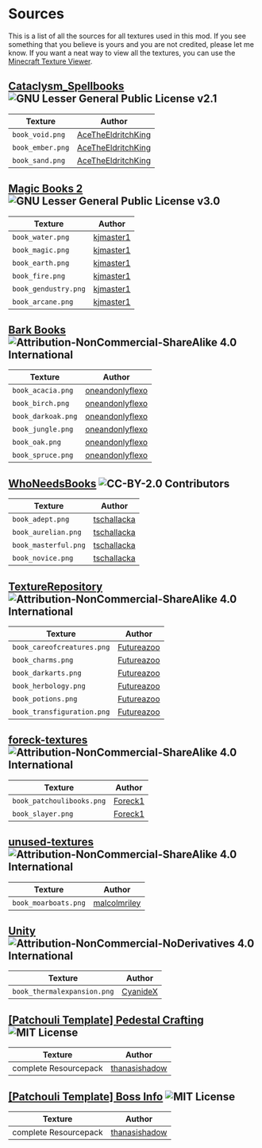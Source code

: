 # Sources

This is a list of all the sources for all textures used in this mod. If you see something that you believe is yours and you are not credited, please let me know.
If you want a neat way to view all the textures, you can use the [Minecraft Texture Viewer](https://oparisblue.github.io/minecraft-textures-viewer/#github/Ender-Development/PatchouliBooks/master).

## [Cataclysm_Spellbooks](https://www.curseforge.com/minecraft/mc-mods/cataclysm-spellbooks) ![GNU Lesser General Public License v2.1](https://img.shields.io/badge/License-LGPL%20v2.1-blue)

| Texture          | Author                                                                                                                                                                          |
|------------------|---------------------------------------------------------------------------------------------------------------------------------------------------------------------------------|
| `book_void.png`  | [AceTheEldritchKing](https://github.com/AceTheEldritchKing/Cataclysm_Spellbooks/blob/master/src/main/resources/assets/cataclysm_spellbooks/textures/item/abyss_spell_book.png)  |
| `book_ember.png` | [AceTheEldritchKing](https://github.com/AceTheEldritchKing/Cataclysm_Spellbooks/blob/master/src/main/resources/assets/cataclysm_spellbooks/textures/item/ignis_spell_book.png)  |
| `book_sand.png`  | [AceTheEldritchKing](https://github.com/AceTheEldritchKing/Cataclysm_Spellbooks/blob/master/src/main/resources/assets/cataclysm_spellbooks/textures/item/desert_spell_book.png) |

## [Magic Books 2](https://www.curseforge.com/minecraft/mc-mods/magicbooks2) ![GNU Lesser General Public License v3.0](https://img.shields.io/badge/License-LGPL%20v3.0-blue)

| Texture              | Author                                                                                                                                 |
|----------------------|----------------------------------------------------------------------------------------------------------------------------------------|
| `book_water.png`     | [kjmaster1](https://github.com/kjmaster1/MagicBooks2/blob/master/src/main/resources/assets/magicbooks2/textures/items/book_water.png)  |
| `book_magic.png`     | [kjmaster1](https://github.com/kjmaster1/MagicBooks2/blob/master/src/main/resources/assets/magicbooks2/textures/items/book_magic.png)  |
| `book_earth.png`     | [kjmaster1](https://github.com/kjmaster1/MagicBooks2/blob/master/src/main/resources/assets/magicbooks2/textures/items/book_earth.png)  |
| `book_fire.png`      | [kjmaster1](https://github.com/kjmaster1/MagicBooks2/blob/master/src/main/resources/assets/magicbooks2/textures/items/book_fire.png)   |
| `book_gendustry.png` | [kjmaster1](https://github.com/kjmaster1/MagicBooks2/blob/master/src/main/resources/assets/magicbooks2/textures/items/book_air.png)    |
| `book_arcane.png`    | [kjmaster1](https://github.com/kjmaster1/MagicBooks2/blob/master/src/main/resources/assets/magicbooks2/textures/items/book_arcane.png) |

## [Bark Books](https://www.curseforge.com/minecraft/mc-mods/bark-books) ![Attribution-NonCommercial-ShareAlike 4.0 International](https://img.shields.io/badge/License-CC%20BY--NC--SA%204.0-blue)

| Texture            | Author                                                                                                                                          |
|--------------------|-------------------------------------------------------------------------------------------------------------------------------------------------|
| `book_acacia.png`  | [oneandonlyflexo](https://github.com/oneandonlyflexo/barkbooks/blob/master/src/main/resources/assets/barkbooks/textures/items/book_acacia.png)  |
| `book_birch.png`   | [oneandonlyflexo](https://github.com/oneandonlyflexo/barkbooks/blob/master/src/main/resources/assets/barkbooks/textures/items/book_birch.png)   |
| `book_darkoak.png` | [oneandonlyflexo](https://github.com/oneandonlyflexo/barkbooks/blob/master/src/main/resources/assets/barkbooks/textures/items/book_darkoak.png) |
| `book_jungle.png`  | [oneandonlyflexo](https://github.com/oneandonlyflexo/barkbooks/blob/master/src/main/resources/assets/barkbooks/textures/items/book_jungle.png)  |
| `book_oak.png`     | [oneandonlyflexo](https://github.com/oneandonlyflexo/barkbooks/blob/master/src/main/resources/assets/barkbooks/textures/items/book_oak.png)     |
| `book_spruce.png`  | [oneandonlyflexo](https://github.com/oneandonlyflexo/barkbooks/blob/master/src/main/resources/assets/barkbooks/textures/items/book_spruce.png)  |

## [WhoNeedsBooks](https://www.curseforge.com/minecraft/mc-mods/whoneedsbooks) ![CC-BY-2.0 Contributors](https://img.shields.io/badge/License-CC--BY--2.0-blue)

| Texture              | Author                                                                                                                                                 |
|----------------------|--------------------------------------------------------------------------------------------------------------------------------------------------------|
| `book_adept.png`     | [tschallacka](https://github.com/tschallacka/whoneedsbooks/blob/master/src/main/resources/assets/whoneedsbooks/textures/items/spellbook.adept.png)     |
| `book_aurelian.png`  | [tschallacka](https://github.com/tschallacka/whoneedsbooks/blob/master/src/main/resources/assets/whoneedsbooks/textures/items/spellbook.aurelian.png)  |
| `book_masterful.png` | [tschallacka](https://github.com/tschallacka/whoneedsbooks/blob/master/src/main/resources/assets/whoneedsbooks/textures/items/spellbook.masterful.png) |
| `book_novice.png`    | [tschallacka](https://github.com/tschallacka/whoneedsbooks/blob/master/src/main/resources/assets/whoneedsbooks/textures/items/spellbook.novice.png)    |

## [TextureRepository](https://github.com/Futureazoo/TextureRepository) ![Attribution-NonCommercial-ShareAlike 4.0 International](https://img.shields.io/badge/License-CC%20BY--NC--SA%204.0-blue)

| Texture                    | Author                                                                                                                    |
|----------------------------|---------------------------------------------------------------------------------------------------------------------------|
| `book_careofcreatures.png` | [Futureazoo](https://github.com/Futureazoo/TextureRepository/blob/master/futureazoo/items/magic/tome_careofcreatures.png) |
| `book_charms.png`          | [Futureazoo](https://github.com/Futureazoo/TextureRepository/blob/master/futureazoo/items/magic/tome_charms.png)          |
| `book_darkarts.png`        | [Futureazoo](https://github.com/Futureazoo/TextureRepository/blob/master/futureazoo/items/magic/tome_darkarts.png)        |
| `book_herbology.png`       | [Futureazoo](https://github.com/Futureazoo/TextureRepository/blob/master/futureazoo/items/magic/tome_herbology.png)       |
| `book_potions.png`         | [Futureazoo](https://github.com/Futureazoo/TextureRepository/blob/master/futureazoo/items/magic/tome_potions.png)         |
| `book_transfiguration.png` | [Futureazoo](https://github.com/Futureazoo/TextureRepository/blob/master/futureazoo/items/magic/tome_transfiguration.png) |

## [foreck-textures](https://github.com/Foreck1/foreck-textures) ![Attribution-NonCommercial-ShareAlike 4.0 International](https://img.shields.io/badge/License-CC%20BY--NC--SA%204.0-blue)

| Texture                   | Author                                                                                                         |
|---------------------------|----------------------------------------------------------------------------------------------------------------|
| `book_patchoulibooks.png` | [Foreck1](https://github.com/Foreck1/foreck-textures/blob/main/textures/x16items/codex.png)                    |
| `book_slayer.png`         | [Foreck1](https://github.com/Foreck1/foreck-textures/blob/main/textures/x16items/slayers_tattered_journal.png) |

## [unused-textures](https://github.com/malcolmriley/unused-textures) ![Attribution-NonCommercial-ShareAlike 4.0 International](https://img.shields.io/badge/License-CC%20BY--NC--SA%204.0-blue)

| Texture              | Author                                                                                              |
|----------------------|-----------------------------------------------------------------------------------------------------|
| `book_moarboats.png` | [malcolmriley](https://github.com/malcolmriley/unused-textures/blob/master/items/book_tattered.png) |

## [Unity](https://www.curseforge.com/minecraft/texture-packs/unity/files/2576530) ![Attribution-NonCommercial-NoDerivatives 4.0 International](https://img.shields.io/badge/License-CC%20BY--NC--ND%204.0-blue)

| Texture                     | Author                                                                                                                             |
|-----------------------------|------------------------------------------------------------------------------------------------------------------------------------|
| `book_thermalexpansion.png` | [CyanideX](https://github.com/Unity-Resource-Pack/Unity-Modded/blob/1.12/assets/thermalfoundation/textures/items/util/lexicon.png) |



## [\[Patchouli Template\] Pedestal Crafting](https://www.curseforge.com/minecraft/customization/pedestal-recipe-template-for-patchouli) ![MIT License](https://img.shields.io/badge/License-MIT-blue)

| Texture               | Author                                                            |
|-----------------------|-------------------------------------------------------------------|
| complete Resourcepack | [thanasishadow](https://www.curseforge.com/members/thanasishadow) |

## [\[Patchouli Template\] Boss Info](https://www.curseforge.com/minecraft/customization/patchouli-template-boss-info) ![MIT License](https://img.shields.io/badge/License-MIT-blue)

| Texture               | Author                                                            |
|-----------------------|-------------------------------------------------------------------|
| complete Resourcepack | [thanasishadow](https://www.curseforge.com/members/thanasishadow) |